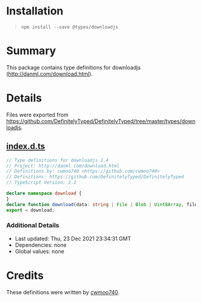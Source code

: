 # Installation
> `npm install --save @types/downloadjs`

# Summary
This package contains type definitions for downloadjs (http://danml.com/download.html).

# Details
Files were exported from https://github.com/DefinitelyTyped/DefinitelyTyped/tree/master/types/downloadjs.
## [index.d.ts](https://github.com/DefinitelyTyped/DefinitelyTyped/tree/master/types/downloadjs/index.d.ts)
````ts
// Type definitions for downloadjs 1.4
// Project: http://danml.com/download.html
// Definitions by: cwmoo740 <https://github.com/cwmoo740>
// Definitions: https://github.com/DefinitelyTyped/DefinitelyTyped
// TypeScript Version: 2.2

declare namespace download {
}
declare function download(data: string | File | Blob | Uint8Array, filename?: string, mimeType?: string): XMLHttpRequest | boolean;
export = download;

````

### Additional Details
 * Last updated: Thu, 23 Dec 2021 23:34:31 GMT
 * Dependencies: none
 * Global values: none

# Credits
These definitions were written by [cwmoo740](https://github.com/cwmoo740).
